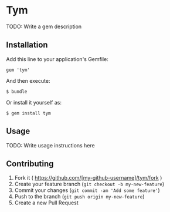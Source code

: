 # Tym

TODO: Write a gem description

## Installation

Add this line to your application's Gemfile:

    gem 'tym'

And then execute:

    $ bundle

Or install it yourself as:

    $ gem install tym

## Usage

TODO: Write usage instructions here

## Contributing

1. Fork it ( https://github.com/[my-github-username]/tym/fork )
2. Create your feature branch (`git checkout -b my-new-feature`)
3. Commit your changes (`git commit -am 'Add some feature'`)
4. Push to the branch (`git push origin my-new-feature`)
5. Create a new Pull Request
